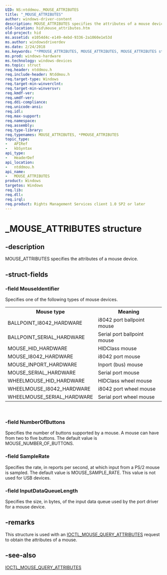 ```yaml
---
UID: NS:ntddmou._MOUSE_ATTRIBUTES
title: "_MOUSE_ATTRIBUTES"
author: windows-driver-content
description: MOUSE_ATTRIBUTES specifies the attributes of a mouse device.
old-location: hid\mouse_attributes.htm
old-project: hid
ms.assetid: e1054d4c-e149-4ebd-9336-2a1060e1e53d
ms.author: windowsdriverdev
ms.date: 2/24/2018
ms.keywords: "*PMOUSE_ATTRIBUTES, MOUSE_ATTRIBUTES, MOUSE_ATTRIBUTES structure [Human Input Devices], PMOUSE_ATTRIBUTES, PMOUSE_ATTRIBUTES structure pointer [Human Input Devices], _MOUSE_ATTRIBUTES, hid.mouse_attributes, mref_22017a48-dbf7-430b-ad42-908dc16fbaff.xml, ntddmou/MOUSE_ATTRIBUTES, ntddmou/PMOUSE_ATTRIBUTES"
ms.prod: windows-hardware
ms.technology: windows-devices
ms.topic: struct
req.header: ntddmou.h
req.include-header: Ntddmou.h
req.target-type: Windows
req.target-min-winverclnt: 
req.target-min-winversvr: 
req.kmdf-ver: 
req.umdf-ver: 
req.ddi-compliance: 
req.unicode-ansi: 
req.idl: 
req.max-support: 
req.namespace: 
req.assembly: 
req.type-library: 
req.typenames: MOUSE_ATTRIBUTES, *PMOUSE_ATTRIBUTES
topic_type:
-	APIRef
-	kbSyntax
api_type:
-	HeaderDef
api_location:
-	ntddmou.h
api_name:
-	MOUSE_ATTRIBUTES
product: Windows
targetos: Windows
req.lib: 
req.dll: 
req.irql: 
req.product: Rights Management Services client 1.0 SP2 or later
---
```


# _MOUSE_ATTRIBUTES structure


## -description


MOUSE_ATTRIBUTES specifies the attributes of a mouse device.


## -struct-fields




### -field MouseIdentifier

Specifies one of the following types of mouse devices.

<table>
<tr>
<th>Mouse type</th>
<th>Meaning</th>
</tr>
<tr>
<td>
BALLPOINT_I8042_HARDWARE

</td>
<td>
i8042 port ballpoint mouse

</td>
</tr>
<tr>
<td>
BALLPOINT_SERIAL_HARDWARE

</td>
<td>
Serial port ballpoint mouse

</td>
</tr>
<tr>
<td>
MOUSE_HID_HARDWARE

</td>
<td>
HIDClass mouse

</td>
</tr>
<tr>
<td>
MOUSE_I8042_HARDWARE

</td>
<td>
i8042 port mouse

</td>
</tr>
<tr>
<td>
MOUSE_INPORT_HARDWARE

</td>
<td>
Inport (bus) mouse

</td>
</tr>
<tr>
<td>
MOUSE_SERIAL_HARDWARE

</td>
<td>
Serial port mouse

</td>
</tr>
<tr>
<td>
WHEELMOUSE_HID_HARDWARE

</td>
<td>
HIDClass wheel mouse

</td>
</tr>
<tr>
<td>
WHEELMOUSE_I8042_HARDWARE

</td>
<td>
i8042 port wheel mouse

</td>
</tr>
<tr>
<td>
WHEELMOUSE_SERIAL_HARDWARE

</td>
<td>
Serial port wheel mouse

</td>
</tr>
</table>
 


### -field NumberOfButtons

Specifies the number of buttons supported by a mouse. A mouse can have from two to five buttons. The default value is MOUSE_NUMBER_OF_BUTTONS. 


### -field SampleRate

Specifies the rate, in reports per second, at which input from a PS/2 mouse is sampled. The default value is MOUSE_SAMPLE_RATE. This value is not used for USB devices.


### -field InputDataQueueLength

Specifies the size, in bytes, of the input data queue used by the port driver for a mouse device. 


## -remarks



This structure is used with an <a href="https://msdn.microsoft.com/library/windows/hardware/ff542080">IOCTL_MOUSE_QUERY_ATTRIBUTES</a> request to obtain the attributes of a mouse. 




## -see-also




<a href="https://msdn.microsoft.com/library/windows/hardware/ff542080">IOCTL_MOUSE_QUERY_ATTRIBUTES</a>
 

 


